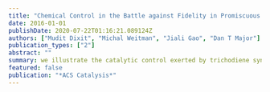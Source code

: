 ```yaml
---
title: "Chemical Control in the Battle against Fidelity in Promiscuous Natural Product Biosynthesis: The Case of Trichodiene Synthase"
date: 2016-01-01
publishDate: 2020-07-22T01:16:21.089124Z
authors: ["Mudit Dixit", "Michal Weitman", "Jiali Gao", "Dan T Major"]
publication_types: ["2"]
abstract: ""
summary: we illustrate the catalytic control exerted by trichodiene synthase, and in particular, we discover that to avoid formation of byproducts, the enzyme raises the energy of bisabolyl carbocation.
featured: false
publication: "*ACS Catalysis*"
---
```


